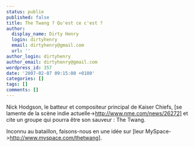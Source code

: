 ```yaml
---
status: publie
published: false
title: The Twang ? Qu'est ce c'est ?
author:
  display_name: Dirty Henry
  login: dirtyhenry
  email: dirtyhenry@gmail.com
  url: ''
author_login: dirtyhenry
author_email: dirtyhenry@gmail.com
wordpress_id: 357
date: '2007-02-07 09:15:00 +0100'
categories: []
tags: []
comments: []
---
```

Nick Hodgson, le batteur et compositeur principal de Kaiser Chiefs, [se lamente de la scène indie actuelle->http://www.nme.com/news/26272] et cite un groupe qui pourra être son sauveur : The Twang.

Inconnu au bataillon, faisons-nous en une idée sur [leur MySpace->http://www.myspace.com/thetwang].
